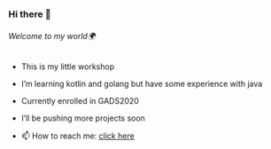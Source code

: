 ### Hi there 👋 
###### Welcome to my world🌍

- This is my little workshop
- I’m learning kotlin and golang but have some experience with java
- Currently enrolled in GADS2020
- I’ll be pushing more projects soon


- 📫 How to reach me: [click here](https://twitter.com/IAdrianKim)


